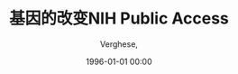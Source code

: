 ---
layout: post
title: 基因的改变NIH Public Access

date: 1996-01-01 00:00
author: Verghese, 
tags: ["epiblast","gfp fusion","histone h2b-","icm","lineage specification","live imaging","mouse blastocyst","pdgfr $\alpha$","primitive endoderm"]
journal: Bone

year: 2011
---